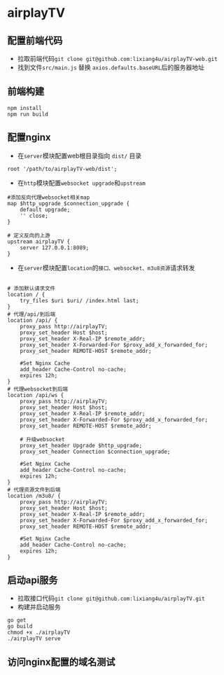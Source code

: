 # airplayTV

## 配置前端代码
- 拉取前端代码`git clone git@github.com:lixiang4u/airplayTV-web.git`
- 找到文件`src/main.js` 替换 `axios.defaults.baseURL`后的服务器地址

## 前端构建
```code
npm install
npm run build
```

## 配置nginx
- 在`server`模块配置web根目录指向 `dist/` 目录
```code
root '/path/to/airplayTV-web/dist';
```

- 在`http`模块配置`websocket upgrade`和`upstream`

```code
#添加反向代理websocket相关map
map $http_upgrade $connection_upgrade {
    default upgrade;
    '' close;
}

# 定义反向的上游
upstream airplayTV {
    server 127.0.0.1:8089;
}
```

- 在`server`模块配置`location`的`接口、websocket、m3u8资源`请求转发

```code

# 添加默认请求文件
location / {
    try_files $uri $uri/ /index.html last;
}
# 代理/api/到后端
location /api/ {
    proxy_pass http://airplayTV;
    proxy_set_header Host $host;
    proxy_set_header X-Real-IP $remote_addr;
    proxy_set_header X-Forwarded-For $proxy_add_x_forwarded_for;
    proxy_set_header REMOTE-HOST $remote_addr;

    #Set Nginx Cache
    add_header Cache-Control no-cache;
    expires 12h;
}
# 代理websocket到后端
location /api/ws {
    proxy_pass http://airplayTV;
    proxy_set_header Host $host;
    proxy_set_header X-Real-IP $remote_addr;
    proxy_set_header X-Forwarded-For $proxy_add_x_forwarded_for;
    proxy_set_header REMOTE-HOST $remote_addr;

    # 升级websocket
    proxy_set_header Upgrade $http_upgrade;
    proxy_set_header Connection $connection_upgrade;

    #Set Nginx Cache
    add_header Cache-Control no-cache;
    expires 12h;
}
# 代理资源文件到后端
location /m3u8/ {
    proxy_pass http://airplayTV;
    proxy_set_header Host $host;
    proxy_set_header X-Real-IP $remote_addr;
    proxy_set_header X-Forwarded-For $proxy_add_x_forwarded_for;
    proxy_set_header REMOTE-HOST $remote_addr;

    #Set Nginx Cache
    add_header Cache-Control no-cache;
    expires 12h;
}

```

## 启动api服务
- 拉取接口代码`git clone git@github.com:lixiang4u/airplayTV.git`
- 构建并启动服务
```code
go get
go build
chmod +x ./airplayTV
./airplayTV serve
```

## 访问nginx配置的域名测试
